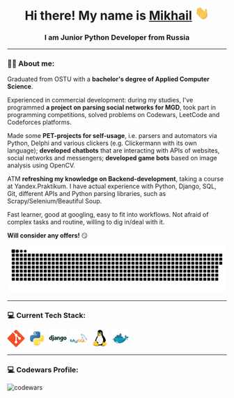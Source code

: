 <h1 align="center">Hi there! My name is <a href="https://t.me/misha7up" target="_blank">Mikhail</a> <img src="images/Hi.gif" height="32"/></h1>
<h3 align="center">I am Junior Python Developer from Russia</h3>

---

### :man_technologist: About me:

Graduated from OSTU with a <b>bachelor's degree of Applied Computer Science</b>.

Experienced in commercial development: during my studies, I've programmed <b>a project on parsing social networks for MGD</b>, took part in programming competitions, solved problems on Codewars, LeetCode and Codeforces platforms.

Made some <b>PET-projects for self-usage</b>, i.e. parsers and automators via Python, Delphi and various clickers (e.g. Clickermann with its own language); <b>developed chatbots</b> that are interacting with APIs of websites, social networks and messengers; <b>developed game bots</b> based on image analysis using OpenCV.

ATM <b>refreshing my knowledge on Backend-development</b>, taking a course at Yandex.Praktikum. I have actual experience with Python, Django, SQL, Git, different APIs and Python parsing libraries, such as Scrapy/Selenium/Beautiful Soup.

Fast learner, good at googling, easy to fit into workflows. Not afraid of complex tasks and routine, willing to dig in/deal with it.

<b>Will consider any offers!</b> :smirk:

<p align="center">
 <img width="600" src="images/github-snake.svg" alt="snake"/>
</p>

---

### 💻 Current Tech Stack:


<div>
  <img src="https://github.com/devicons/devicon/blob/master/icons/git/git-original.svg" title="git" alt="git" width="40" height="40"/>&nbsp
  <img src="https://github.com/devicons/devicon/blob/master/icons/python/python-original.svg" title="python" alt="python" width="40" height="40"/>&nbsp
  <img src="https://github.com/devicons/devicon/blob/master/icons/django/django-plain-wordmark.svg" title="django" alt="django" width="40" height="40"/>&nbsp
  <img src="https://github.com/devicons/devicon/blob/master/icons/mysql/mysql-original-wordmark.svg" title="mysql" alt="mysql" width="40" height="40"/>&nbsp
  <img src="https://github.com/devicons/devicon/blob/master/icons/linux/linux-original.svg" title="linux" alt="linux" width="40" height="40"/>&nbsp
  <img src="https://github.com/devicons/devicon/blob/master/icons/docker/docker-original.svg" title="docker" alt="docker" width="40" height="40"/>&nbsp
</div>

---

### 💻 Codewars Profile:


![codewars](https://www.codewars.com/users/misha7up/badges/large)